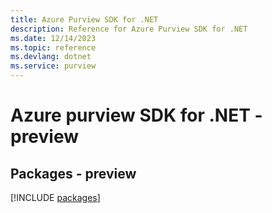 ```yaml
---
title: Azure Purview SDK for .NET
description: Reference for Azure Purview SDK for .NET
ms.date: 12/14/2023
ms.topic: reference
ms.devlang: dotnet
ms.service: purview
---
```

# Azure purview SDK for .NET - preview
## Packages - preview
[!INCLUDE [packages](purview-index.md)]